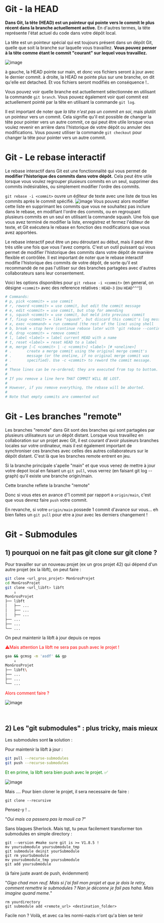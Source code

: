 # Git - la HEAD

**Dans Git, la tête (HEAD) est un pointeur qui pointe vers le commit le plus récent dans la branche actuellement active.** En d'autres termes, la tête représente l'état actuel du code dans votre dépôt local.

La tête est un pointeur spécial qui est toujours présent dans un dépôt Git, quelle que soit la branche sur laquelle vous travaillez. **Vous pouvez penser à la tête comme étant le commit "courant" sur lequel vous travaillez.**

![image](https://blog.git-init.com/content/images/2021/08/HEAD.001.png)

à gauche, la HEAD pointe sur main, et donc vos fichiers seront à jour avec le dernier commit.
à droite, la HEAD ne pointe plus sur une branche, on dit qu'elle est detached. Et vos fichiers seront modifiés en conséquence !.. 



Vous pouvez voir quelle branche est actuellement sélectionnée en utilisant la commande `git branch`. Vous pouvez également voir quel commit est actuellement pointé par la tête en utilisant la commande `git log`.

Il est important de noter que *la tête n'est pas un commit en soi*, mais plutôt un pointeur vers un commit. Cela signifie qu'il est possible de changer la tête pour pointer vers un autre commit, ce qui peut être utile lorsque vous voulez revenir en arrière dans l'historique de votre dépôt ou annuler des modifications. Vous pouvez utiliser la commande `git checkout` pour changer la tête pour pointer vers un autre commit.

# Git - Le rebase interactif
Le rebase interactif dans Git est une fonctionnalité qui vous permet de **modifier l'historique des commits dans votre dépôt.** Cela peut être utile lorsque vous voulez regrouper plusieurs commits en un seul, supprimer des commits indésirables, ou simplement modifier l'ordre des commits.

`git rebase -i <commit>` ouvre un éditeur de texte avec une liste de tous les commits après le commit spécifié.
![image](https://about.gitlab.com/images/blogimages/how-to-keep-your-git-history-clean-with-interactive-rebase/editor-window-start-ir@2x.png)
Vous pouvez alors modifier cette liste en supprimant les commits que vous ne souhaitez pas inclure dans le rebase, en modifiant l'ordre des commits, ou en regroupant plusieurs commits en un seul en utilisant la commande squash. Une fois que vous avez terminé de modifier la liste, enregistrez et fermez l'éditeur de texte, et Git exécutera le rebase en fonction des modifications que vous avez apportées.

Le rebase interactif peut être un peu déroutant au début, mais il peut être très utile une fois que vous l'avez compris. C'est un outil puissant qui vous permet de modifier l'historique des commits dans votre dépôt de manière flexible et contrôlée. Il est important de noter que le rebase interactif modifie l'historique des commits de votre dépôt, de sorte qu'il est recommandé de ne pas l'utiliser sur des branches partagées avec d'autres collaborateurs sans leur consentement.
 
 Voici les options disponibles pour `git rebase -i <commit>` (en general, on désigne `<commit>` avec des reference relatives : `HEAD~3` (ou `HEAD^^^`))  
 ```sh
 # Commands:
# p, pick <commit> = use commit
# r, reword <commit> = use commit, but edit the commit message
# e, edit <commit> = use commit, but stop for amending
# s, squash <commit> = use commit, but meld into previous commit
# f, fixup <commit> = like "squash", but discard this commit's log message
# x, exec <command> = run command (the rest of the line) using shell
# b, break = stop here (continue rebase later with 'git rebase --continue')
# d, drop <commit> = remove commit
# l, label <label> = label current HEAD with a name
# t, reset <label> = reset HEAD to a label
# m, merge [-C <commit> | -c <commit>] <label> [# <oneline>]
# .       create a merge commit using the original merge commit's
# .       message (or the oneline, if no original merge commit was
# .       specified). Use -c <commit> to reword the commit message.
#
# These lines can be re-ordered; they are executed from top to bottom.
#
# If you remove a line here THAT COMMIT WILL BE LOST.
#
# However, if you remove everything, the rebase will be aborted.
#
# Note that empty commits are commented out
```
 
# Git - Les branches "remote"

Les branches "remote" dans Git sont des branches qui sont partagées par plusieurs utilisateurs sur un dépôt distant. Lorsque vous travaillez en collaboration sur un projet avec Git, il est courant d'avoir plusieurs branches locales sur votre ordinateur, mais il est également important de synchroniser ces branches avec celles des autres collaborateurs sur le dépôt distant. C'est là que les branches remote entrent en jeu.

Si la branche principale s'apelle "main" et que vous venez de mettre à jour votre depot local en faisant un `git pull`, vous verrez (en faisant git log --graph) qu'il existe une branche origin/main.

Cette branche reflete la branche "remote"

Donc si vous etes en avance d'1 commit par rapport a `origin/main`, c'est que vous devrez faire `push` votre commit.

En revanche, si votre `origin/main` possede 1 commit d'avance sur vous... eh bien faites un `git pull` pour etre a jour avec les derniers changement !

# Git - Submodules

## 1) pourquoi on ne fait pas git clone sur git clone ? 

Pour travailler sur un nouveau projet (ex un gros projet 42) qui dépend d'un autre projet (ex la libft), on peut faire :

```sh
git clone <url_gros_projet> MonGrosProjet
cd MonGrosProjet
git clone <url_libft> libft
 	↓ 
MonGrosProjet
├── libft
│   ├── ...
│   ├── ...
│   ├── ...
├── ...
├── ...
└── ...
```

On peut maintenir la libft à jour depuis ce repos  


<span style="color:red">
⚠️Mais attention La libft ne sera pas push avec le projet !
</span>


```sh
gaa && gcmsg -m 'asdf' && gp
 	↓ 
MonGrosProjet
├── libft\
├── ...
├── ...
└── ...
```
<span style="color:red">
Alors comment faire ?
</span>

![image](https://media.tenor.com/Gc7Crn1EBVgAAAAC/steve-carell-sad.gif) <br>
<br>
<br>

## 2) Les "git submodules" : plus tricky, mais mieux 


Les submodules sont **la** solution : <br>



Pour maintenir la libft à jour : <br>

```sh
git pull --recurse-submodules
git push --recurse-submodules
```

<span style="color:green">
Et en prime, la libft sera bien push avec le projet. ✅
</span>

![image](https://media.tenor.com/mUR6IIN2CnEAAAAC/wow-surprised.gif) <br>

Mais ....
Pour bien cloner le projet, il sera necessaire de faire : 
```
git clone --recursive
```
Pensez-y ! ..

"*Oui mais ca passera pas la mouli ca ?*"

Sans blagues Sherlock.
Mais tqt, tu peux facilement transformer ton submodules en simple directory : 

```
git --version #make sure git is >= V1.8.5 !
mv yoursubmodule yoursubmodule_tmp
git submodule deinit yourSubmodule
git rm yourSubmodule
mv yoursubmodule_tmp yoursubmodule
git add yoursubmodule
```
(à faire juste avant de push, évidemment)

"*Giga chad mon reuf. Mais si j'ai fail mon projet et que je dois le retry, comment remettre le submodules ? Nan je déconne je fail pas haha. Mais imagine quand meme.*"

```
rm yourdirectory
git submodule add <remote_url> <destination_folder>
```

Facile non ? 
Voilà, et avec ca les normi-nazis n'ont qu'a bien se tenir
